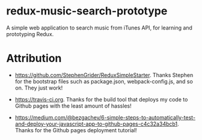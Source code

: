 # redux-music-search-prototype
A simple web application to search music from iTunes API, for learning and prototyping Redux.

# Attribution

* https://github.com/StephenGrider/ReduxSimpleStarter. Thanks Stephen for the bootstrap files such as package.json, webpack-config.js, and so on. They just work!

* https://travis-ci.org. Thanks for the build tool that deploys my code to Github pages with the least amount of hassles!

* https://medium.com/@bezgachev/6-simple-steps-to-automatically-test-and-deploy-your-javascript-app-to-github-pages-c4c32a34bcb1. Thanks for the Github pages deployment tutorial!
